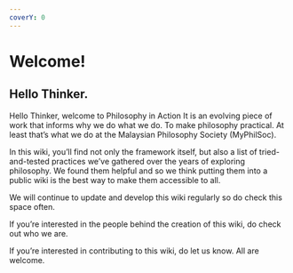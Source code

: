 ```yaml
---
coverY: 0
---
```


# Welcome!

## Hello Thinker.

Hello Thinker, welcome to Philosophy in Action It is an evolving piece of work that informs why we do what we do. To make philosophy practical. At least that’s what we do at the Malaysian Philosophy Society (MyPhilSoc).

In this wiki, you’ll find not only the framework itself, but also a list of tried-and-tested practices we’ve gathered over the years of exploring philosophy. We found them helpful and so we think putting them into a public wiki is the best way to make them accessible to all.

We will continue to update and develop this wiki regularly so do check this space often.

If you’re interested in the people behind the creation of this wiki, do check out who we are.

If you’re interested in contributing to this wiki, do let us know. All are welcome.
